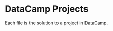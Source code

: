 # DataCamp Projects

Each file is the solution to a project in [DataCamp](https://www.datacamp.com).

